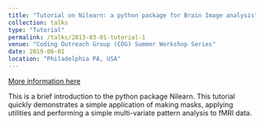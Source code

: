 ```yaml
---
title: "Tutorial on Nilearn: a python package for Brain Image analysis"
collection: talks
type: "Tutorial"
permalink: /talks/2013-03-01-tutorial-1
venue: "Coding Outreach Group (COG) Summer Workshop Series"
date: 2019-06-01
location: "Philadelphia PA, USA"
---
```


[More information here](https://github.com/TU-Coding-Outreach-Group/cog_summer_workshops_2019/tree/master/nipy)

This is a brief introduction to the python package Nilearn. This tutorial quickly demonstrates a simple application of making masks, applying utilities and performing a simple multi-variate pattern analysis to fMRI data.
